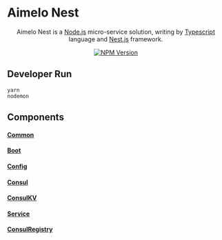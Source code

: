 # Aimelo Nest
<p align="center">
    Aimelo Nest is a <a href="http://nodejs.org" target="blank">Node.js</a> micro-service solution, writing by <a href="https://www.typescriptlang.org" target="blank">Typescript</a> language and <a href="http://nestjs.com/" target="blank">Nest.js</a> framework.
</p>

<p align="center">
<a href="https://www.npmjs.com/~aimelo-io" target="_blank"><img src="https://img.shields.io/npm/v/@aimelo/common.svg" alt="NPM Version"/></a>
</p>

## Developer Run

```shell
yarn
nodemon
```

## Components

#### [Common](packages/common)

#### [Boot](packages/boot)

#### [Config](packages/config)

#### [Consul](packages/consul)

#### [ConsulKV](packages/consul-kv)

#### [Service](packages/service)

#### [ConsulRegistry](packages/registry)


